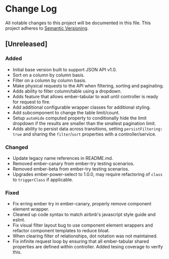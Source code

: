 # Change Log
All notable changes to this project will be documented in this file.
This project adheres to [Semantic Versioning](http://semver.org/).

## [Unreleased]
### Added
- Initial base version built to support JSON API v1.0.
- Sort on a column by column basis.
- Filter on a column by column basis.
- Make physical requests to the API when filtering, sorting and paginating.
- Adds ability to filter column/table using a dropdown.
- Adds feature that allows ember-tabular to wait until controller is ready for request to fire.
- Add additional configurable wrapper classes for additional styling.
- Add subcomponent to change the table limit/count.
- Setup `autoHide` computed property to conditionally hide the limit dropdown if the results are smaller than the smallest pagination limit.
- Adds ability to persist data across transitions, setting `persistFiltering: true` and sharing the `filter`/`sort` properties with a controller/service.

### Changed
- Update legacy name references in README.md.
- Removed ember-canary from ember-try testing scenarios.
- Removed ember-beta from ember-try testing scenarios.
- Upgrades ember-power-select to 1.0.0, may require refactoring of `class` to `triggerClass` if applicable.

### Fixed
- Fix erring ember try in ember-canary, properly remove component element wrapper.
- Cleaned up code syntax to match airbnb's javascript style guide and eslint.
- Fix visual filter layout bug to use component element wrappers and refactor component templates to reduce bloat.
- When clearing filter of relationships, dot notation was not maintained.
- Fix infinite request loop by ensuring that all ember-tabular shared properties are defined within controller. Added tesing coverage to verify this.
